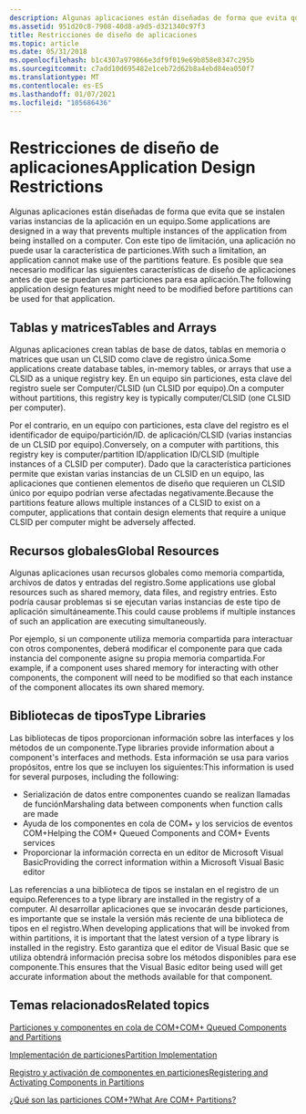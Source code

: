 ```yaml
---
description: Algunas aplicaciones están diseñadas de forma que evita que se instalen varias instancias de la aplicación en un equipo.
ms.assetid: 951d20c8-7908-40d8-a9d5-d321340c97f3
title: Restricciones de diseño de aplicaciones
ms.topic: article
ms.date: 05/31/2018
ms.openlocfilehash: b1c4307a979866e3df9f019e69b858e8347c295b
ms.sourcegitcommit: c7add10d695482e1ceb72d62b8a4ebd84ea050f7
ms.translationtype: MT
ms.contentlocale: es-ES
ms.lasthandoff: 01/07/2021
ms.locfileid: "105686436"
---
```

# <a name="application-design-restrictions"></a><span data-ttu-id="bee46-103">Restricciones de diseño de aplicaciones</span><span class="sxs-lookup"><span data-stu-id="bee46-103">Application Design Restrictions</span></span>

<span data-ttu-id="bee46-104">Algunas aplicaciones están diseñadas de forma que evita que se instalen varias instancias de la aplicación en un equipo.</span><span class="sxs-lookup"><span data-stu-id="bee46-104">Some applications are designed in a way that prevents multiple instances of the application from being installed on a computer.</span></span> <span data-ttu-id="bee46-105">Con este tipo de limitación, una aplicación no puede usar la característica de particiones.</span><span class="sxs-lookup"><span data-stu-id="bee46-105">With such a limitation, an application cannot make use of the partitions feature.</span></span> <span data-ttu-id="bee46-106">Es posible que sea necesario modificar las siguientes características de diseño de aplicaciones antes de que se puedan usar particiones para esa aplicación.</span><span class="sxs-lookup"><span data-stu-id="bee46-106">The following application design features might need to be modified before partitions can be used for that application.</span></span>

## <a name="tables-and-arrays"></a><span data-ttu-id="bee46-107">Tablas y matrices</span><span class="sxs-lookup"><span data-stu-id="bee46-107">Tables and Arrays</span></span>

<span data-ttu-id="bee46-108">Algunas aplicaciones crean tablas de base de datos, tablas en memoria o matrices que usan un CLSID como clave de registro única.</span><span class="sxs-lookup"><span data-stu-id="bee46-108">Some applications create database tables, in-memory tables, or arrays that use a CLSID as a unique registry key.</span></span> <span data-ttu-id="bee46-109">En un equipo sin particiones, esta clave del registro suele ser Computer/CLSID (un CLSID por equipo).</span><span class="sxs-lookup"><span data-stu-id="bee46-109">On a computer without partitions, this registry key is typically computer/CLSID (one CLSID per computer).</span></span>

<span data-ttu-id="bee46-110">Por el contrario, en un equipo con particiones, esta clave del registro es el identificador de equipo/partición/ID. de aplicación/CLSID (varias instancias de un CLSID por equipo).</span><span class="sxs-lookup"><span data-stu-id="bee46-110">Conversely, on a computer with partitions, this registry key is computer/partition ID/application ID/CLSID (multiple instances of a CLSID per computer).</span></span> <span data-ttu-id="bee46-111">Dado que la característica particiones permite que existan varias instancias de un CLSID en un equipo, las aplicaciones que contienen elementos de diseño que requieren un CLSID único por equipo podrían verse afectadas negativamente.</span><span class="sxs-lookup"><span data-stu-id="bee46-111">Because the partitions feature allows multiple instances of a CLSID to exist on a computer, applications that contain design elements that require a unique CLSID per computer might be adversely affected.</span></span>

## <a name="global-resources"></a><span data-ttu-id="bee46-112">Recursos globales</span><span class="sxs-lookup"><span data-stu-id="bee46-112">Global Resources</span></span>

<span data-ttu-id="bee46-113">Algunas aplicaciones usan recursos globales como memoria compartida, archivos de datos y entradas del registro.</span><span class="sxs-lookup"><span data-stu-id="bee46-113">Some applications use global resources such as shared memory, data files, and registry entries.</span></span> <span data-ttu-id="bee46-114">Esto podría causar problemas si se ejecutan varias instancias de este tipo de aplicación simultáneamente.</span><span class="sxs-lookup"><span data-stu-id="bee46-114">This could cause problems if multiple instances of such an application are executing simultaneously.</span></span>

<span data-ttu-id="bee46-115">Por ejemplo, si un componente utiliza memoria compartida para interactuar con otros componentes, deberá modificar el componente para que cada instancia del componente asigne su propia memoria compartida.</span><span class="sxs-lookup"><span data-stu-id="bee46-115">For example, if a component uses shared memory for interacting with other components, the component will need to be modified so that each instance of the component allocates its own shared memory.</span></span>

## <a name="type-libraries"></a><span data-ttu-id="bee46-116">Bibliotecas de tipos</span><span class="sxs-lookup"><span data-stu-id="bee46-116">Type Libraries</span></span>

<span data-ttu-id="bee46-117">Las bibliotecas de tipos proporcionan información sobre las interfaces y los métodos de un componente.</span><span class="sxs-lookup"><span data-stu-id="bee46-117">Type libraries provide information about a component's interfaces and methods.</span></span> <span data-ttu-id="bee46-118">Esta información se usa para varios propósitos, entre los que se incluyen los siguientes:</span><span class="sxs-lookup"><span data-stu-id="bee46-118">This information is used for several purposes, including the following:</span></span>

-   <span data-ttu-id="bee46-119">Serialización de datos entre componentes cuando se realizan llamadas de función</span><span class="sxs-lookup"><span data-stu-id="bee46-119">Marshaling data between components when function calls are made</span></span>
-   <span data-ttu-id="bee46-120">Ayuda de los componentes en cola de COM+ y los servicios de eventos COM+</span><span class="sxs-lookup"><span data-stu-id="bee46-120">Helping the COM+ Queued Components and COM+ Events services</span></span>
-   <span data-ttu-id="bee46-121">Proporcionar la información correcta en un editor de Microsoft Visual Basic</span><span class="sxs-lookup"><span data-stu-id="bee46-121">Providing the correct information within a Microsoft Visual Basic editor</span></span>

<span data-ttu-id="bee46-122">Las referencias a una biblioteca de tipos se instalan en el registro de un equipo.</span><span class="sxs-lookup"><span data-stu-id="bee46-122">References to a type library are installed in the registry of a computer.</span></span> <span data-ttu-id="bee46-123">Al desarrollar aplicaciones que se invocarán desde particiones, es importante que se instale la versión más reciente de una biblioteca de tipos en el registro.</span><span class="sxs-lookup"><span data-stu-id="bee46-123">When developing applications that will be invoked from within partitions, it is important that the latest version of a type library is installed in the registry.</span></span> <span data-ttu-id="bee46-124">Esto garantiza que el editor de Visual Basic que se utiliza obtendrá información precisa sobre los métodos disponibles para ese componente.</span><span class="sxs-lookup"><span data-stu-id="bee46-124">This ensures that the Visual Basic editor being used will get accurate information about the methods available for that component.</span></span>

## <a name="related-topics"></a><span data-ttu-id="bee46-125">Temas relacionados</span><span class="sxs-lookup"><span data-stu-id="bee46-125">Related topics</span></span>

<dl> <dt>

[<span data-ttu-id="bee46-126">Particiones y componentes en cola de COM+</span><span class="sxs-lookup"><span data-stu-id="bee46-126">COM+ Queued Components and Partitions</span></span>](com--queued-components-and-partitions.md)
</dt> <dt>

[<span data-ttu-id="bee46-127">Implementación de particiones</span><span class="sxs-lookup"><span data-stu-id="bee46-127">Partition Implementation</span></span>](partition-implementation.md)
</dt> <dt>

[<span data-ttu-id="bee46-128">Registro y activación de componentes en particiones</span><span class="sxs-lookup"><span data-stu-id="bee46-128">Registering and Activating Components in Partitions</span></span>](registering-and-activating-components-in-partitions.md)
</dt> <dt>

[<span data-ttu-id="bee46-129">¿Qué son las particiones COM+?</span><span class="sxs-lookup"><span data-stu-id="bee46-129">What Are COM+ Partitions?</span></span>](what-are-com--partitions-.md)
</dt> </dl>

 

 



